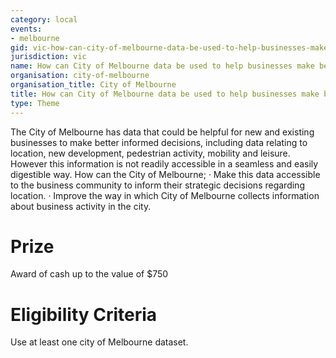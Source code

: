 ```yaml
---
category: local
events:
- melbourne
gid: vic-how-can-city-of-melbourne-data-be-used-to-help-businesses-make-better-decisions?
jurisdiction: vic
name: How can City of Melbourne data be used to help businesses make better decisions?
organisation: city-of-melbourne
organisation_title: City of Melbourne
title: How can City of Melbourne data be used to help businesses make better decisions?
type: Theme
---
```


The City of Melbourne has data that could be helpful for new and existing businesses to make better informed decisions, including data relating to location, new development, pedestrian activity, mobility and leisure. However this information is not readily accessible in a seamless and easily digestible way.
How can the City of Melbourne;
·         Make this data accessible to the business community to inform their strategic decisions regarding location.
·         Improve the way in which City of Melbourne collects information about business activity in the city.

# Prize
Award of cash up to the value of $750

# Eligibility Criteria
Use  at least one  city of Melbourne dataset.